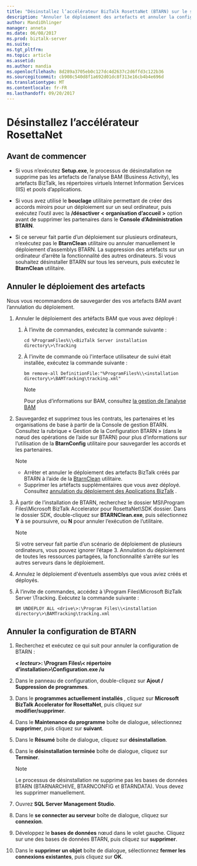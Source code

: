 ```yaml
---
title: "Désinstallez l’accélérateur BizTalk RosettaNet (BTARN) sur le serveur BizTalk | Documents Microsoft »"
description: "Annuler le déploiement des artefacts et annuler la configuration de BTARN pour supprimer l’accélérateur BizTalk Server"
author: MandiOhlinger
manager: anneta
ms.date: 06/08/2017
ms.prod: biztalk-server
ms.suite: 
ms.tgt_pltfrm: 
ms.topic: article
ms.assetid: 
ms.author: mandia
ms.openlocfilehash: 8d289a3705eb0c127dc4d2637c2d6ffd3c122b36
ms.sourcegitcommit: cb908c540d8f1a692d01dc8f313e16cb4b4e696d
ms.translationtype: MT
ms.contentlocale: fr-FR
ms.lasthandoff: 09/20/2017
---
```

# <a name="uninstall-the-rosettanet-accelerator"></a>Désinstallez l’accélérateur RosettaNet

## <a name="before-you-begin"></a>Avant de commencer
  
* Si vous n’exécutez **Setup.exe**, le processus de désinstallation ne supprime pas les artefacts de l’analyse BAM (Business Activity), les artefacts BizTalk, les répertoires virtuels Internet Information Services (IIS) et pools d’applications.  
  
* Si vous avez utilisé le **bouclage** utilitaire permettant de créer des accords miroirs pour un déploiement sur un seul ordinateur, puis exécutez l’outil avec la **/désactiver <** **organisation d’accueil**  **>**  option avant de supprimer les partenaires dans le **Console d’Administration BTARN**.  
  
* Si ce serveur fait partie d’un déploiement sur plusieurs ordinateurs, n’exécutez pas le **BtarnClean** utilitaire ou annuler manuellement le déploiement d’assemblys BTARN. La suppression des artéfacts sur un ordinateur d’arrête la fonctionnalité des autres ordinateurs.  Si vous souhaitez désinstaller BTARN sur tous les serveurs, puis exécutez le **BtarnClean** utilitaire. 

  
## <a name="undeploy-the-artifacts"></a>Annuler le déploiement des artefacts  

Nous vous recommandons de sauvegarder des vos artefacts BAM avant l’annulation du déploiement. 

1. Annuler le déploiement des artéfacts BAM que vous avez déployé :  
  
    1.  À l’invite de commandes, exécutez la commande suivante :  
  
         ```cd %ProgramFiles%\\<BizTalk Server installation directory\>\Tracking```
  
    2.  À l'invite de commande où l'interface utilisateur de suivi était installée, exécutez la commande suivante :  
  
         ```bm remove-all DefinitionFile:"%ProgramFiles%\\<installation directory\>\BAMTracking\tracking.xml"```
  
        > [!NOTE]
        >  Pour plus d’informations sur BAM, consultez [la gestion de l’analyse BAM](../../core/managing-bam.md) 
  
2.  Sauvegardez et supprimez tous les contrats, les partenaires et les organisations de base à partir de la Console de gestion BTARN. Consultez la rubrique « Gestion de la Configuration BTARN » (dans le nœud des opérations de l’aide sur BTARN) pour plus d’informations sur l’utilisation de la **BtarnConfig** utilitaire pour sauvegarder les accords et les partenaires.  
  
    > [!NOTE]
    >  * Arrêter et annuler le déploiement des artefacts BizTalk créés par BTARN à l’aide de la [BtarnClean](btarnclean.md) utilitaire.
    >  * Supprimer les artéfacts supplémentaires que vous avez déployé. Consultez [annulation du déploiement des Applications BizTalk](../../core/undeploying-biztalk-applications.md) .
  
3.  À partir de l’installation de BTARN, recherchez le dossier MSI\Program Files\Microsoft BizTalk Accelerator pour RosettaNet\SDK dossier. Dans le dossier SDK, double-cliquez sur **BTARNClean.exe**, puis sélectionnez **Y** à se poursuivre, ou **N** pour annuler l’exécution de l’utilitaire.  
  
    > [!NOTE]
    >  Si votre serveur fait partie d’un scénario de déploiement de plusieurs ordinateurs, vous pouvez ignorer l’étape 3. Annulation du déploiement de toutes les ressources partagées, la fonctionnalité s’arrête sur les autres serveurs dans le déploiement.  
  
4.  Annulez le déploiement d'éventuels assemblys que vous aviez créés et déployés.  
  
5.  À l’invite de commandes, accédez à \Program Files\Microsoft BizTalk Server <your version>\Tracking. Exécutez la commande suivante : 

    ```BM UNDEPLOY ALL <drive\>:\Program Files\\<installation directory\>\BAMTracking\tracking.xml```
  
## <a name="unconfigure-btarn"></a>Annuler la configuration de BTARN
  
1.  Recherchez et exécutez ce qui suit pour annuler la configuration de BTARN :  
  
     ***< lecteur\>*****: \Program Files\\< répertoire d’installation\>\Configuration.exe /u**   
  
2.  Dans le panneau de configuration, double-cliquez sur **Ajout / Suppression de programmes**.  
  
3.  Dans le **programmes actuellement installés** , cliquez sur **Microsoft BizTalk Accelerator for RosettaNet**, puis cliquez sur **modifier/supprimer**.  
  
4.  Dans le **Maintenance du programme** boîte de dialogue, sélectionnez **supprimer**, puis cliquez sur **suivant**.  
  
5.  Dans le **Résumé** boîte de dialogue, cliquez sur **désinstallation**.  
  
6.  Dans le **désinstallation terminée** boîte de dialogue, cliquez sur **Terminer**.  
  
    > [!NOTE]
    >  Le processus de désinstallation ne supprime pas les bases de données BTARN (BTARNARCHIVE, BTARNCONFIG et BTARNDATA). Vous devez les supprimer manuellement.  
  
7.  Ouvrez **SQL Server Management Studio**.  
  
8.  Dans le **se connecter au serveur** boîte de dialogue, cliquez sur **connexion**.  
  
9. Développez le **bases de données** nœud dans le volet gauche. Cliquez sur une des bases de données BTARN, puis cliquez sur **supprimer**.  
  
10. Dans le **supprimer un objet** boîte de dialogue, sélectionnez **fermer les connexions existantes**, puis cliquez sur **OK**.  
  
